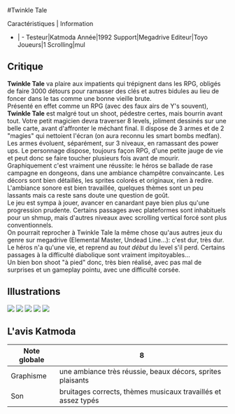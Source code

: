 #Twinkle Tale

Caractéristiques | Information
- | -
Testeur|Katmoda
Année|1992
Support|Megadrive
Editeur|Toyo
Joueurs|1
Scrolling|mul

## Critique
<b>Twinkle Tale</b> va plaire aux impatients qui trépignent dans les RPG, obligés de faire 3000 détours pour ramasser des clés et autres bidules au lieu de foncer dans le tas comme une bonne vieille brute.<br/>Présenté en effet comme un RPG (avec des faux airs de Y's souvent), <b>Twinkle Tale</b> est malgré tout un shoot, pédestre certes, mais bourrin avant tout. Votre petit magicien devra traverser 8 levels, joliment dessinés sur une belle carte, avant d'affronter le méchant final. Il dispose de 3 armes et de 2 "magies" qui nettoient l'écran (on aura reconnu les smart bombs medfan). Les armes évoluent, séparément, sur 3 niveaux, en ramassant des power ups. Le personnage dispose, toujours façon RPG, d'une petite jauge de vie et peut donc se faire toucher plusieurs fois avant de mourir.<br/>Graphiquement c'est vraiment une réussite: le héros se ballade de rase campagne en dongeons, dans une ambiance champêtre convaincante. Les décors sont bien détaillés, les sprites colorés et originaux, rien à redire.<br/>L'ambiance sonore est bien travaillée, quelques thèmes sont un peu lassants mais ca reste sans doute une question de goût.<br/>Le jeu est sympa à jouer, avancer en canardant paye bien plus qu'une progression prudente. Certains passages avec plateformes sont inhabituels pour un shmup, mais d'autres niveaux avec scrolling vertical forcé sont plus conventionnels.<br/>On pourrait reprocher à Twinkle Tale la même chose qu'aus autres jeux du genre sur megadrive (Elemental Master, Undead Line...): c'est dur, très dur. Le héros n'a qu'une vie, et reprend au <i>tout début</i> du level s'il perd. Certains passages à la difficulté diabolique sont vraiment impitoyables...<br/>Un bien bon shoot "à pied" donc, très bien réalisé, avec pas mal de surprises et un gameplay pointu, avec une difficulté corsée.<br/>

## Illustrations
![](http://www.shmup.com/images/thumbs/img_fiche_1_397.jpg)
![](http://www.shmup.com/images/thumbs/img_fiche_2_397.jpg)
![](http://www.shmup.com/images/thumbs/img_fiche_3_397.jpg)
![](http://www.shmup.com/images/thumbs/)
![](http://www.shmup.com/images/thumbs/)

## L'avis Katmoda
Note globale|8
-|-
Graphisme|une ambiance très réussie, beaux décors, sprites plaisants
Son|bruitages corrects, thèmes musicaux travaillés et assez typés
